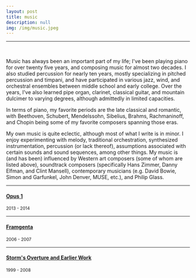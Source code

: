 ```yaml
---
layout: post
title: music
description: null
img: /img/music.jpeg
---
```


***

<br/>

Music has always been an important part of my life; I've been playing piano for over twenty five years, and composing music for almost two decades. I also studied percussion for nearly ten years, mostly specializing in pitched percussion and timpani, and have participated in various jazz, wind, and orchestral ensembles between middle school and early college. Over the years, I've also learned pipe organ, clarinet, classical guitar, and mountain dulcimer to varying degrees, although admittedly in limited capacities.

In terms of piano, my favorite periods are the late classical and romantic, with Beethoven, Schubert, Mendelssohn, Sibelius, Brahms, Rachmaninoff, and Chopin being some of my favorite composers spanning those eras. 

My own music is quite eclectic, although most of what I write is in minor. I enjoy experimenting with melody, traditional orchestration, synthesized instrumentation, percussion (or lack thereof), assumptions associated with certain sounds and sound sequences, among other things. My music is (and has been) influenced by Western art composers (some of whom are listed above), soundtrack composers (specifically Hans Zimmer, Danny Elfman, and Clint Mansell), contemporary musicians (e.g. David Bowie, Simon and Garfunkel, John Denver, MUSE, etc.), and Philip Glass.

***
<sub></sub>
<h4><a href="http://jared-desjardins.github.io/music/opus1">Opus 1</a></h4>
<sup>2013 - 2014</sup>

***
<sub></sub>
<h4><a href="http://jared-desjardins.github.io/music/fragmenta">Framgenta</a></h4>
<sup>2006 - 2007</sup>

***
<sub></sub>
<h4><a href="http://jared-desjardins.github.io/music/early">Storm's Overture and Earlier Work</a></h4>
<sup>1999 - 2008</sup>  

